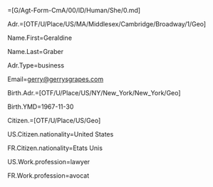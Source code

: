 =[G/Agt-Form-CmA/00/ID/Human/She/0.md]

Adr.=[OTF/U/Place/US/MA/Middlesex/Cambridge/Broadway/1/Geo]

Name.First=Geraldine

Name.Last=Graber

Adr.Type=business

Email=gerry@gerrysgrapes.com

Birth.Adr.=[OTF/U/Place/US/NY/New_York/New_York/Geo]

Birth.YMD=1967-11-30

Citizen.=[OTF/U/Place/US/Geo]

US.Citizen.nationality=United States

FR.Citizen.nationality=Etats Unis

US.Work.profession=lawyer

FR.Work.profession=avocat
